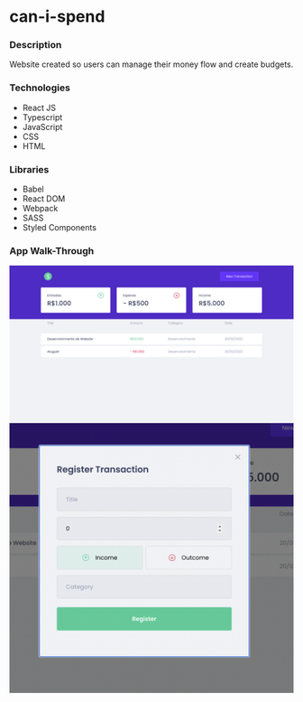 # can-i-spend

### Description
Website created so users can manage their money flow and create budgets.

### Technologies
- React JS
- Typescript
- JavaScript
- CSS
- HTML

### Libraries
- Babel
- React DOM
- Webpack
- SASS
- Styled Components

### App Walk-Through
<div style="display: inline-block">
    <img src="./mainscreen.png" alt="App Screenshot 1">
    <img src="./secscreen.png" alt="App Screenshot 2">
</div>
